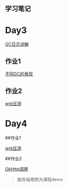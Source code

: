 学习笔记
---
# Day3

[GC日志详解](note/GC日志详解.md)

## 作业1

[不同GC的表现](work/各个GC的表现.md)

## 作业2

[wrk压测](work/wrk压测gc性能.md)

# Day4

##作业1

[wrk压测](work/wrk压测socket性能.md)


##作业2

[OkHttp调用](work/HttpClientRequest.java)

> 服务端用例为课程demo
